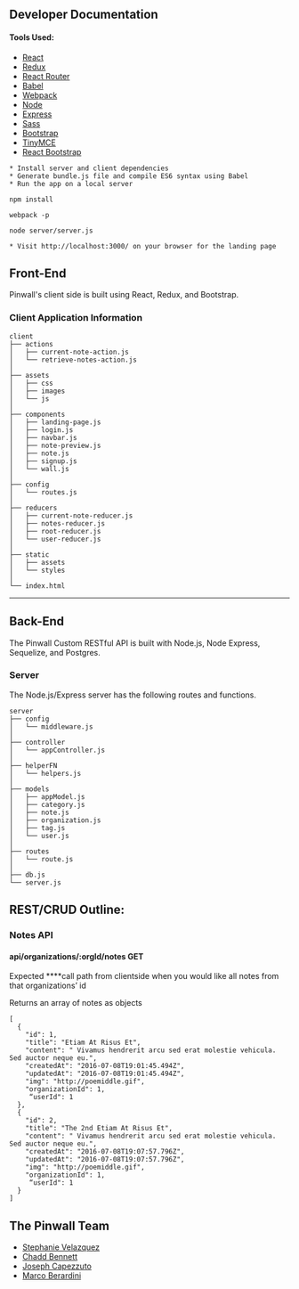 ## Developer Documentation
#### Tools Used:
* [React](https://facebook.github.io/react/)
* [Redux](http://redux.js.org/)
* [React Router](https://github.com/rackt/react-router)
* [Babel](https://babeljs.io/)
* [Webpack](https://webpack.github.io/)
* [Node](https://nodejs.org/en/)
* [Express](http://expressjs.com/)
* [Sass](http://sass-lang.com/)
* [Bootstrap](http://getbootstrap.com/)
* [TinyMCE](https://react-bootstrap.github.io/)
* [React Bootstrap](https://react-bootstrap.github.io/)



```
* Install server and client dependencies
* Generate bundle.js file and compile ES6 syntax using Babel
* Run the app on a local server
```

```
npm install
```
```
webpack -p
```
```
node server/server.js
```
```
* Visit http://localhost:3000/ on your browser for the landing page
```


## Front-End
Pinwall's client side is built using React, Redux, and Bootstrap.

### Client Application Information

```
client
├── actions
│   ├── current-note-action.js
│   └── retrieve-notes-action.js
│
├── assets
│   ├── css
│   ├── images
│   └── js
│
├── components
│   ├── landing-page.js
│   ├── login.js
│   ├── navbar.js
│   ├── note-preview.js
│   ├── note.js
│   ├── signup.js
│   └── wall.js
│
├── config
│   └── routes.js
│
├── reducers
│   ├── current-note-reducer.js
│   ├── notes-reducer.js
│   ├── root-reducer.js
│   └── user-reducer.js
│
├── static
│   ├── assets
│   └── styles
│
└── index.html
```

---

## Back-End
The Pinwall Custom RESTful API is built with Node.js, Node Express, Sequelize, and Postgres.

### Server
The Node.js/Express server has the following routes and functions.
```
server
├── config
│   └── middleware.js
│
├── controller
│   └── appController.js
│
├── helperFN
│   └── helpers.js
│
├── models
│   ├── appModel.js
│   ├── category.js
│   ├── note.js
│   ├── organization.js
│   ├── tag.js
│   └── user.js
│
├── routes
│   └── route.js
│
├── db.js
└── server.js
```


## REST/CRUD Outline:

### Notes API

#### api/organizations/:orgId/notes GET

Expected   ****call path from clientside when you would like all notes from that organizations’ id

Returns an array of notes as objects

```
[
  {
    "id": 1,
    "title": "Etiam At Risus Et",
    "content": " Vivamus hendrerit arcu sed erat molestie vehicula. Sed auctor neque eu.",
    "createdAt": "2016-07-08T19:01:45.494Z",
    "updatedAt": "2016-07-08T19:01:45.494Z",
    "img": "http://poemiddle.gif",
    "organizationId": 1,
     “userId": 1
  },
  {
    "id": 2,
    "title": "The 2nd Etiam At Risus Et",
    "content": " Vivamus hendrerit arcu sed erat molestie vehicula. Sed auctor neque eu.",
    "createdAt": "2016-07-08T19:07:57.796Z",
    "updatedAt": "2016-07-08T19:07:57.796Z",
    "img": "http://poemiddle.gif",
    "organizationId": 1,
     “userId": 1
  }
]

```


## The Pinwall Team
* [Stephanie Velazquez](https://github.com/stephvelazquez)
* [Chadd Bennett](https://github.com/chaddbennett)
* [Joseph Capezzuto](https://github.com/Capezzuto)
* [Marco Berardini](https://github.com/mb0606)
